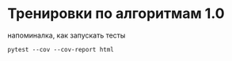 # Тренировки по алгоритмам 1.0

напоминалка, как запускать тесты
```commandline
pytest --cov --cov-report html
```
